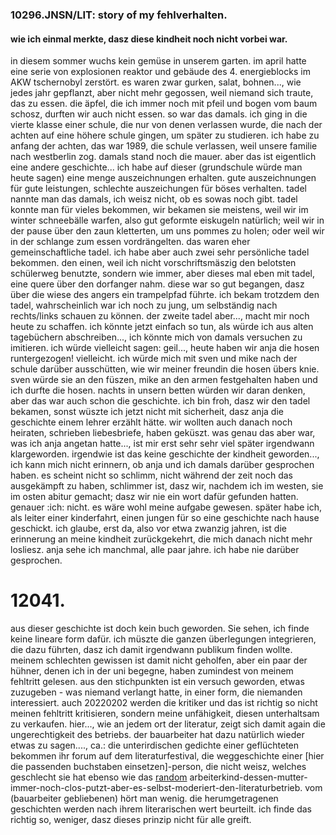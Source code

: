 ### 10296.JNSN/LIT: story of my fehlverhalten.
#### wie ich einmal merkte, dasz diese kindheit noch nicht vorbei war.
in diesem sommer wuchs kein gemüse in unserem garten. im april hatte eine serie von explosionen reaktor und gebäude des 4. energieblocks im AKW tschernobyl zerstört. es waren zwar gurken, salat, bohnen..., wie jedes jahr gepflanzt, aber nicht mehr gegossen, weil niemand sich traute, das zu essen. die äpfel, die ich immer noch mit pfeil und bogen vom baum schosz, durften wir auch nicht essen. so war das damals. ich ging in die vierte klasse einer schule, die nur von denen verlassen wurde, die nach der achten auf eine höhere schule gingen, um später zu studieren. ich habe zu anfang der achten, das war 1989, die schule verlassen, weil unsere familie nach westberlin zog. damals stand noch die mauer. aber das ist eigentlich eine andere geschichte...
ich habe auf dieser (grundschule würde man heute sagen) eine menge auszeichnungen erhalten. gute auszeichnungen für gute leistungen, schlechte auszeichungen für böses verhalten. tadel nannte man das damals, ich weisz nicht, ob es sowas noch gibt. tadel konnte man für vieles bekommen, wir bekamen sie meistens, weil wir im winter schneebälle warfen, also gut geformte eiskugeln natürlich; weil wir in der pause über den zaun kletterten, um uns pommes zu holen; oder weil wir in der schlange zum essen vordrängelten. das waren eher gemeinschaftliche tadel. ich habe aber auch zwei sehr persönliche tadel bekommen. den einen, weil ich nicht vorschriftsmäszig den belotsten schülerweg benutzte, sondern wie immer, aber dieses mal eben mit tadel, eine quere über den dorfanger nahm. diese war so gut begangen, dasz über die wiese des angers ein trampelpfad führte. ich bekam trotzdem den tadel, wahrscheinlich war ich noch zu jung, um selbständig nach rechts/links schauen zu können. der zweite tadel aber..., macht mir noch heute zu schaffen.
ich könnte jetzt einfach so tun, als würde ich aus alten tagebüchern abschreiben..., ich könnte mich von damals versuchen zu imitieren. ich würde vielleicht sagen: geil..., heute haben wir anja die hosen runtergezogen! vielleicht. ich würde mich mit sven und mike nach der schule darüber ausschütten, wie wir meiner freundin die hosen übers knie. sven würde sie an den füszen, mike an den armen festgehalten haben und ich durfte die hosen. nachts in unsern betten würden wir daran denken, aber das war auch schon die geschichte.
ich bin froh, dasz wir den tadel bekamen, sonst wüszte ich jetzt nicht mit sicherheit, dasz anja die geschichte einem lehrer erzählt hätte. wir wollten auch danach noch heiraten, schrieben liebesbriefe, haben geküszt. was genau das aber war, was ich anja angetan hatte..., ist mir erst sehr sehr viel später irgendwann klargeworden.
irgendwie ist das keine geschichte der kindheit geworden..., ich kann mich nicht erinnern, ob anja und ich damals darüber gesprochen haben. es scheint nicht so schlimm, nicht während der zeit noch das ausgekämpft zu haben, schlimmer ist, dasz wir, nachdem ich im westen, sie im osten abitur gemacht; dasz wir nie ein wort dafür gefunden hatten. genauer :ich: nicht. es wäre wohl meine aufgabe gewesen. später habe ich, als leiter einer kinderfahrt, einen jungen für so eine geschichte nach hause geschickt. ich glaube, erst da, also vor etwa zwanzig jahren, ist die erinnerung an meine kindheit zurückgekehrt, die mich danach nicht mehr losliesz.
anja sehe ich manchmal, alle paar jahre. ich habe nie darüber gesprochen.
# 12041.
aus dieser geschichte ist doch kein buch geworden. Sie sehen, ich finde keine lineare form dafür. ich müszte die ganzen überlegungen integrieren, die dazu führten, dasz ich damit irgendwann publikum finden wollte. meinem schlechten gewissen ist damit nicht geholfen, aber ein paar der hühner, denen ich in der uni begegne, haben zumindest von meinem fehltritt gelesen. aus den stichpunkten ist ein versuch geworden, etwas zuzugeben - was niemand verlangt hatte, in einer form, die niemanden interessiert.
auch 20220202 werden die kritiker und das ist richtig so nicht meinen fehltritt kritisieren, sondern meine unfähigkeit, diesen unterhaltsam zu verkaufen. hier..., wie an jedem ort der literatur, zeigt sich damit again die ungerechtigkeit des betriebs. der bauarbeiter hat dazu natürlich wieder etwas zu sagen...., ca.: die unterirdischen gedichte einer geflüchteten bekommen ihr forum auf dem literaturfestival, die weggeschichte einer [hier die passenden buchstaben einsetzen]-person, die nicht weisz, welches geschlecht sie hat ebenso wie das [random](https://checkyourhabitus.com) arbeiterkind-dessen-mutter-immer-noch-clos-putzt-aber-es-selbst-moderiert-den-literaturbetrieb. vom (bauarbeiter gebliebenen) hört man wenig. die herumgetragenen geschichten werden nach ihrem literarischen wert beurteilt. ich finde das richtig so, weniger, dasz dieses prinzip nicht für alle greift.
